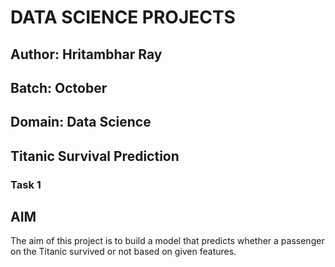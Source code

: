 <h1>DATA SCIENCE PROJECTS</h1>
<h2> Author: Hritambhar Ray </h2>
<h2> Batch: October</h2>
<h2>Domain: Data Science </h2>
<h2>Titanic Survival Prediction</h2><h3>Task 1</h3>
<h2>AIM</h2>
The aim of this project is to build a model that predicts whether a passenger on the Titanic survived or not based on given features.